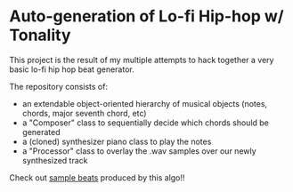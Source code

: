 # Auto-generation of Lo-fi Hip-hop w/ Tonality

This project is the result of my multiple attempts to hack together a very basic lo-fi hip hop beat generator.

The repository consists of:
* an extendable object-oriented hierarchy of musical objects (notes, chords, major seventh chord, etc)
* a "Composer" class to sequentially decide which chords should be generated
* a (cloned) synthesizer piano class to play the notes
* a "Processor" class to overlay the .wav samples over our newly synthesized track

Check out [sample beats](http:/pl728.github.io/lofi-site) produced by this algo!!
